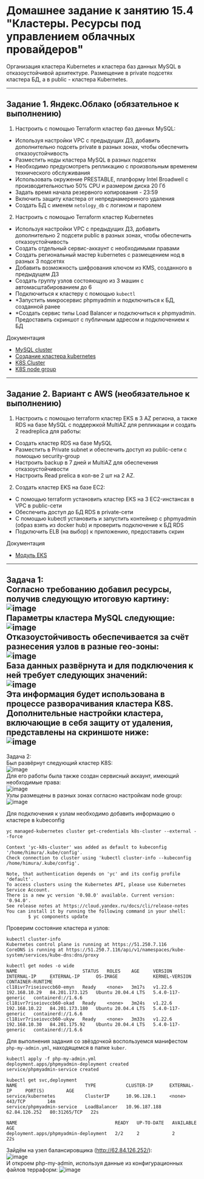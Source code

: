 # Домашнее задание к занятию 15.4 "Кластеры. Ресурсы под управлением облачных провайдеров"

Организация кластера Kubernetes и кластера баз данных MySQL в отказоустойчивой архитектуре.
Размещение в private подсетях кластера БД, а в public - кластера Kubernetes.

---
## Задание 1. Яндекс.Облако (обязательное к выполнению)

1. Настроить с помощью Terraform кластер баз данных MySQL:
- Используя настройки VPC с предыдущих ДЗ, добавить дополнительно подсеть private в разных зонах, чтобы обеспечить отказоустойчивость 
- Разместить ноды кластера MySQL в разных подсетях
- Необходимо предусмотреть репликацию с произвольным временем технического обслуживания
- Использовать окружение PRESTABLE, платформу Intel Broadwell с производительностью 50% CPU и размером диска 20 Гб
- Задать время начала резервного копирования - 23:59
- Включить защиту кластера от непреднамеренного удаления
- Создать БД с именем `netology_db` c логином и паролем

2. Настроить с помощью Terraform кластер Kubernetes
- Используя настройки VPC с предыдущих ДЗ, добавить дополнительно 2 подсети public в разных зонах, чтобы обеспечить отказоустойчивость
- Создать отдельный сервис-аккаунт с необходимыми правами 
- Создать региональный мастер kubernetes с размещением нод в разных 3 подсетях
- Добавить возможность шифрования ключом из KMS, созданного в предыдущем ДЗ
- Создать группу узлов состояющую из 3 машин с автомасштабированием до 6
- Подключиться к кластеру с помощью `kubectl`
- *Запустить микросервис phpmyadmin и подключиться к БД, созданной ранее
- *Создать сервис типы Load Balancer и подключиться к phpmyadmin. Предоставить скриншот с публичным адресом и подключением к БД

Документация
- [MySQL cluster](https://registry.terraform.io/providers/yandex-cloud/yandex/latest/docs/resources/mdb_mysql_cluster)
- [Создание кластера kubernetes](https://cloud.yandex.ru/docs/managed-kubernetes/operations/kubernetes-cluster/kubernetes-cluster-create)
- [K8S Cluster](https://registry.terraform.io/providers/yandex-cloud/yandex/latest/docs/resources/kubernetes_cluster)
- [K8S node group](https://registry.terraform.io/providers/yandex-cloud/yandex/latest/docs/resources/kubernetes_node_group)
--- 
## Задание 2. Вариант с AWS (необязательное к выполнению)

1. Настроить с помощью terraform кластер EKS в 3 AZ региона, а также RDS на базе MySQL с поддержкой MultiAZ для репликации и создать 2 readreplica для работы:
- Создать кластер RDS на базе MySQL
- Разместить в Private subnet и обеспечить доступ из public-сети c помощью security-group
- Настроить backup в 7 дней и MultiAZ для обеспечения отказоустойчивости
- Настроить Read prelica в кол-ве 2 шт на 2 AZ.

2. Создать кластер EKS на базе EC2:
- С помощью terraform установить кластер EKS на 3 EC2-инстансах в VPC в public-сети
- Обеспечить доступ до БД RDS в private-сети
- С помощью kubectl установить и запустить контейнер с phpmyadmin (образ взять из docker hub) и проверить подключение к БД RDS
- Подключить ELB (на выбор) к приложению, предоставить скрин

Документация
- [Модуль EKS](https://learn.hashicorp.com/tutorials/terraform/eks)

---
Задача 1:  
Согласно требованию добавил ресурсы, получив следующую итоговую картину:  
![image](https://user-images.githubusercontent.com/68470186/201770332-2cdb8472-4cc4-449b-a0df-f07de27289be.png)  
Параметры кластера MySQL следующие:  
![image](https://user-images.githubusercontent.com/68470186/201770484-d117c505-306b-4b72-98f8-2a7f5adbdd3d.png)  
Отказоустойчивость обеспечивается за счёт разнесения узлов в разные гео-зоны:  
![image](https://user-images.githubusercontent.com/68470186/201770622-5455feea-5fd5-4d3b-815e-a410ae46ad14.png)  
База данных развёрнута и для подключения к ней требует следующих значений:  
![image](https://user-images.githubusercontent.com/68470186/201770733-2db5a347-4c2d-421d-8294-4bb9c67c4c18.png)  
Эта информация будет использована в процессе разворачивания кластера K8S.  
Дополнительные настройки кластера, включающие в себя защиту от удаления, представлены на скриншоте ниже:  
![image](https://user-images.githubusercontent.com/68470186/201770894-461ef145-53a0-47e8-ba69-af1f40755ae8.png)
---
Задача 2:  
Был развёрнут следующий кластер K8S:  
![image](https://user-images.githubusercontent.com/68470186/201771064-5d7fb9bc-3bf5-448c-beb7-36e9bc7dcb99.png)  
Для его работы была также создан сервисный аккаунт, имеющий необходимые права:  
![image](https://user-images.githubusercontent.com/68470186/201771229-377e86a8-12b2-4c5d-b98b-32763a7d7292.png)  
Узлы размещены в разных зонах согласно настройкам node group:  
![image](https://user-images.githubusercontent.com/68470186/201771366-b74f65c6-d526-439a-947b-991a641fdab1.png)  
  
Для подключения к узлам необходимо добавить информацию о кластере в kubeconfig
```
yc managed-kubernetes cluster get-credentials k8s-cluster --external --force

Context 'yc-k8s-cluster' was added as default to kubeconfig '/home/himura/.kube/config'.
Check connection to cluster using 'kubectl cluster-info --kubeconfig /home/himura/.kube/config'.

Note, that authentication depends on 'yc' and its config profile 'default'.
To access clusters using the Kubernetes API, please use Kubernetes Service Account.
There is a new yc version '0.98.0' available. Current version: '0.94.0'.
See release notes at https://cloud.yandex.ru/docs/cli/release-notes
You can install it by running the following command in your shell:
        $ yc components update
```
Проверим состояние кластера и узлов:
```
kubectl cluster-info
Kubernetes control plane is running at https://51.250.7.116
CoreDNS is running at https://51.250.7.116/api/v1/namespaces/kube-system/services/kube-dns:dns/proxy

kubectl get nodes -o wide
NAME                        STATUS   ROLES    AGE     VERSION   INTERNAL-IP     EXTERNAL-IP      OS-IMAGE             KERNEL-VERSION      CONTAINER-RUNTIME
cl18ivr7riseiovccb60-emyn   Ready    <none>   3m17s   v1.22.6   192.168.10.29   84.201.173.125   Ubuntu 20.04.4 LTS   5.4.0-117-generic   containerd://1.6.6
cl18ivr7riseiovccb60-okad   Ready    <none>   3m24s   v1.22.6   192.168.10.22   84.201.173.180   Ubuntu 20.04.4 LTS   5.4.0-117-generic   containerd://1.6.6
cl18ivr7riseiovccb60-ukyw   Ready    <none>   3m33s   v1.22.6   192.168.10.30   84.201.175.92    Ubuntu 20.04.4 LTS   5.4.0-117-generic   containerd://1.6.6
```
Для выполнения задания со звёздочкой воспользуемся манифестом ``php-my-admin.yml``, находящемся в папке ``kuber``.
```
kubectl apply -f php-my-admin.yml
deployment.apps/phpmyadmin-deployment created
service/phpmyadmin-service created

kubectl get svc,deployment
NAME                         TYPE           CLUSTER-IP      EXTERNAL-IP     PORT(S)        AGE
service/kubernetes           ClusterIP      10.96.128.1     <none>          443/TCP        14m
service/phpmyadmin-service   LoadBalancer   10.96.187.188   62.84.126.252   80:31265/TCP   22s

NAME                                    READY   UP-TO-DATE   AVAILABLE   AGE
deployment.apps/phpmyadmin-deployment   2/2     2            2           22s
```
Зайдём на узел балансировщика (http://62.84.126.252/):  
![image](https://user-images.githubusercontent.com/68470186/201774642-8857b595-b4ab-49e1-96ca-257b665124bb.png)  
И откроем php-my-admin, используя данные из конфигурационных файлов терраформ:
![image](https://user-images.githubusercontent.com/68470186/201775008-3350cd78-0917-4218-85b3-ead9416d5d92.png)
